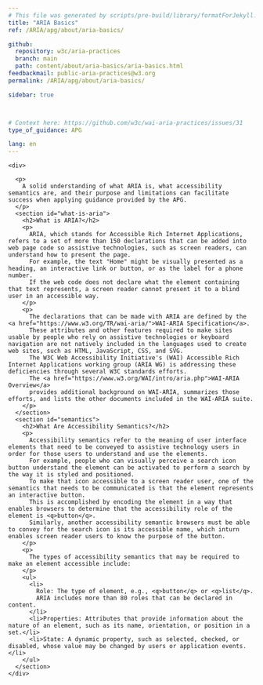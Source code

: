 ```yaml
---
# This file was generated by scripts/pre-build/library/formatForJekyll.js
title: "ARIA Basics"
ref: /ARIA/apg/about/aria-basics/

github:
  repository: w3c/aria-practices
  branch: main
  path: content/about/aria-basics/aria-basics.html
feedbackmail: public-aria-practices@w3.org
permalink: /ARIA/apg/about/aria-basics/

sidebar: true



# Context here: https://github.com/w3c/wai-aria-practices/issues/31
type_of_guidance: APG

lang: en
---
```

<meta charset="UTF-8" />
<meta content="width=device-width, initial-scale=1.0" name="viewport" />
<title>ARIA Basics</title>

<script src="../../../../content-assets/wai-aria-practices/shared/js/highlight.pack.js"></script>
<script src="../../../../content-assets/wai-aria-practices/shared/js/app.js"></script>


<link 
  rel="stylesheet"
  href="{{ '/content-assets/wai-aria-practices/styles.css' | relative_url }}"
>
<!-- Code highlighting styles -->
<link 
  rel="stylesheet"
  href="{{ '/content-assets/wai-aria-practices/shared/css/github.css' | relative_url }}"
>

<script>
const addBodyClass = undefined;
const enableSidebar = true;
if (addBodyClass) document.body.classList.add(addBodyClass);
if (enableSidebar) document.body.classList.add('has-sidebar');
</script>
    

<script>
    const parentPage = window.location.pathname.match(
      /\/(patterns|practices|about)\//
    )?.[1];
    if (parentPage) {
      const parentHref = 'a[href*="' + parentPage + '"]';
      document.querySelector(parentHref).classList.add('active');
    }
  </script>
<div>

    <div>
      
      <p>
        A solid understanding of what ARIA is, what accessibility semantics are, and their purpose and limitations can facilitate success when applying guidance provided by the APG.
      </p>
      <section id="what-is-aria">
        <h2>What is ARIA?</h2>
        <p>
          ARIA, which stands for Accessible Rich Internet Applications, refers to a set of more than 150 declarations that can be added into web page code so assistive technologies, such as screen readers, can understand how to present the page.
          For example, the text "Home" might be visually presented as a heading, an interactive link or button, or as the label for a phone number.
          If the web code does not declare what the element containing that text represents, a screen reader cannot present it to a blind user in an accessible way.
        </p>
        <p>
          The declarations that can be made with ARIA are defined by the <a href="https://www.w3.org/TR/wai-aria/">WAI-ARIA Specification</a>.
          These attributes and other features required to make sites usable by people who rely on assistive technologies or keyboard navigation are not natively included in the languages used to create web sites, such as HTML, JavaScript, CSS, and SVG.
          The W3C Web Accessibility Initiative's (WAI) Accessible Rich Internet Applications working group (ARIA WG) is addressing these deficiencies through several W3C standards efforts.
          The <a href="https://www.w3.org/WAI/intro/aria.php">WAI-ARIA Overview</a>
          provides additional background on WAI-ARIA, summarizes those efforts, and lists the other documents included in the WAI-ARIA suite.
        </p>
      </section>
      <section id="semantics">
        <h2>What Are Accessibility Semantics?</h2>
        <p>
          Accessibility semantics refer to the meaning of user interface elements that need to be conveyed to assistive technology users in order for those users to understand and use the elements.
          For example, people who can visually perceive a search icon button understand the element can be activated to perform a search by the way it is styled and positioned.
          To make that icon accessible to a screen reader user, one of the semantics that needs to be communicated is that the element represents an interactive button.
          This is accomplished by encoding the element in a way that enables browsers to determine that the accessibility role of the element is <q>button</q>.
          Similarly, another accessibility semantic browsers must be able to convey for the search icon is its accessible name, which inturn enables screen reader users to know the purpose of the button.
        </p>
        <p> 
          The types of accessibility semantics that may be required to make an element accessible include:
        </p>
        <ul>
          <li>
            Role: The type of element, e.g., <q>button</q> or <q>list</q>.
            ARIA includes more than 80 roles that can be declared in content.
          </li>
          <li>Properties: Attributes that provide information about the nature of an element, such as its name, orientation, or position in a set.</li>
          <li>State: A dynamic property, such as selected, checked, or disabled, whose value may be changed by users or application events.</li>
        </ul>
      </section>
    </div>
  
</div>
<script
  src="{{ '/content-assets/wai-aria-practices/shared/js/skipto.js' | relative_url }}"
  data-skipto="colorTheme:aria; displayOption:popup; containerElement:div"
></script>


